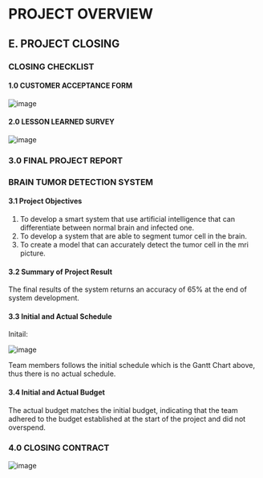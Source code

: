 # PROJECT OVERVIEW

## E. PROJECT CLOSING
### CLOSING CHECKLIST

#### 1.0 CUSTOMER ACCEPTANCE FORM

![image](https://user-images.githubusercontent.com/122180771/211381758-0768ba3c-5da1-464a-ac1f-41b0e93d9860.png)

#### 2.0 LESSON LEARNED SURVEY
![image](https://user-images.githubusercontent.com/122180771/211623155-14ddce23-2b36-4e4a-b5a4-51106be3029a.png)

### 3.0 FINAL PROJECT REPORT

### BRAIN TUMOR DETECTION SYSTEM

#### 3.1 Project Objectives
1) To develop a smart system that use artificial intelligence that can differentiate between normal brain and infected one.
2) To develop a system that are able to segment tumor cell in the brain.
3) To create a model that can accurately detect the tumor cell in the mri picture.

#### 3.2 Summary of Project Result
The final results of the system returns an accuracy of 65% at the end of system development.

#### 3.3 Initial and Actual Schedule

Initail:

![image](https://user-images.githubusercontent.com/122180771/211348603-e8f06f69-24e3-4a9c-aa34-6a16feb66b34.png)

Team members follows the initial schedule which is the Gantt Chart above, thus there is no actual schedule.

#### 3.4 Initial and Actual Budget
The actual budget matches the initial budget, indicating that the team adhered to the budget established at the start of the project and did not overspend.

### 4.0 CLOSING CONTRACT

![image](https://user-images.githubusercontent.com/122180771/211632517-5b149803-a43d-49cf-a401-8986685bd7a1.png)


